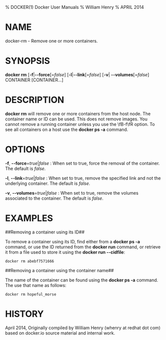% DOCKER(1) Docker User Manuals
% William Henry
% APRIL 2014

# NAME

docker-rm - Remove one or more containers.

# SYNOPSIS

**docker rm** [**-f**|**--force**[=*false*] [**-l**|**--link**[=*false*] [**-v**|
**--volumes**[=*false*]
CONTAINER [CONTAINER...]

# DESCRIPTION

**docker rm** will remove one or more containers from the host node. The
container name or ID can be used. This does not remove images. You cannot
remove a running container unless you use the \fB-f\fR option. To see all
containers on a host use the **docker ps -a** command.

# OPTIONS

**-f**, **--force**=*true*|*false*
:   When set to true, force the removal of the container. The default is
*false*.

**-l**, **--link**=*true*|*false*
:   When set to true, remove the specified link and not the underlying
container. The default is *false*.

**-v**, **--volumes**=*true*|*false*
:   When set to true, remove the volumes associated to the container. The
default is *false*.

# EXAMPLES

##Removing a container using its ID##

To remove a container using its ID, find either from a **docker ps -a**
command, or use the ID returned from the **docker run** command, or retrieve
 it from a file used to store it using the **docker run --cidfile**:

    docker rm abebf7571666

##Removing a container using the container name##

The name of the container can be found using the **docker ps -a**
command. The use that name as follows:

    docker rm hopeful_morse

# HISTORY

April 2014, Originally compiled by William Henry (whenry at redhat dot com) based
 on docker.io source material and internal work.
